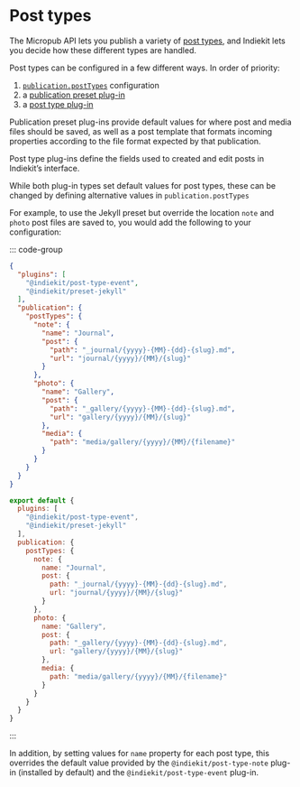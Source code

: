 # Post types

The Micropub API lets you publish a variety of [post types](../concepts#post-type), and Indiekit lets you decide how these different types are handled.

Post types can be configured in a few different ways. In order of priority:

1. [`publication.postTypes`](publication#posttypes) configuration
2. a [publication preset plug-in](../plugins/presets/index.md)
3. a [post type plug-in](../plugins/post-types/index.md)

Publication preset plug-ins provide default values for where post and media files should be saved, as well as a post template that formats incoming properties according to the file format expected by that publication.

Post type plug-ins define the fields used to created and edit posts in Indiekit’s interface.

While both plug-in types set default values for post types, these can be changed by defining alternative values in `publication.postTypes`

For example, to use the Jekyll preset but override the location `note` and `photo` post files are saved to, you would add the following to your configuration:

::: code-group

```json [JSON]
{
  "plugins": [
    "@indiekit/post-type-event",
    "@indiekit/preset-jekyll"
  ],
  "publication": {
    "postTypes": {
      "note": {
        "name": "Journal",
        "post": {
          "path": "_journal/{yyyy}-{MM}-{dd}-{slug}.md",
          "url": "journal/{yyyy}/{MM}/{slug}"
        }
      },
      "photo": {
        "name": "Gallery",
        "post": {
          "path": "_gallery/{yyyy}-{MM}-{dd}-{slug}.md",
          "url": "gallery/{yyyy}/{MM}/{slug}"
        },
        "media": {
          "path": "media/gallery/{yyyy}/{MM}/{filename}"
        }
      }
    }
  }
}
```

```js [JavaScript]
export default {
  plugins: [
    "@indiekit/post-type-event",
    "@indiekit/preset-jekyll"
  ],
  publication: {
    postTypes: {
      note: {
        name: "Journal",
        post: {
          path: "_journal/{yyyy}-{MM}-{dd}-{slug}.md",
          url: "journal/{yyyy}/{MM}/{slug}"
        }
      },
      photo: {
        name: "Gallery",
        post: {
          path: "_gallery/{yyyy}-{MM}-{dd}-{slug}.md",
          url: "gallery/{yyyy}/{MM}/{slug}"
        },
        media: {
          path: "media/gallery/{yyyy}/{MM}/{filename}"
        }
      }
    }
  }
}
```

:::

In addition, by setting values for `name` property for each post type, this overrides the default value provided by the `@indiekit/post-type-note` plug-in (installed by default) and the `@indiekit/post-type-event` plug-in.
